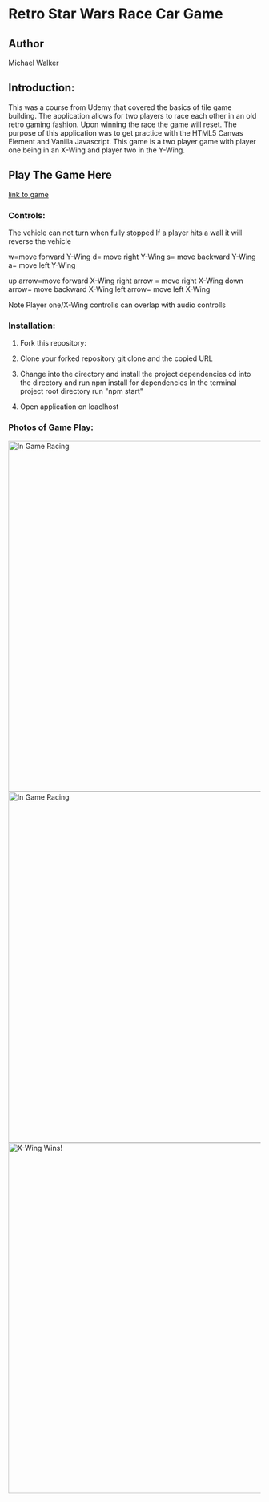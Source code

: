 # Retro Star Wars Race Car Game

## Author 
Michael Walker 

## Introduction: 

This was a course from Udemy that covered the basics of tile game building. The application allows for two players to race each other in an old retro gaming fashion. Upon winning the race the game will reset. The purpose of this application was to get practice with the HTML5 Canvas Element and Vanilla Javascript. This game is a two player game with player one being in an X-Wing and player two in the Y-Wing.   
 
## Play The Game Here 

[link to game](https://star-wars-racing.herokuapp.com/)

### Controls: 

The vehicle can not turn when fully stopped 
If a player hits a wall it will reverse the vehicle 

w=move forward Y-Wing
d= move right Y-Wing
s= move backward Y-Wing
a= move left Y-Wing

up arrow=move forward X-Wing
right arrow = move right X-Wing
down arrow= move backward X-Wing
left arrow= move left X-Wing 

Note Player one/X-Wing controlls can overlap with audio controlls

### Installation: 

1) Fork this repository:

2) Clone your forked repository
git clone and the copied URL

3) Change into the directory and install the project dependencies
cd into the directory and run npm install for dependencies
In the terminal project root directory run "npm start"

4) Open application on loaclhost 

### Photos of Game Play:

<img width="700" alt="In Game Racing" src="https://user-images.githubusercontent.com/54221369/118865028-c76b3400-b89d-11eb-9567-962451a27496.png">


<img width="700" alt="In Game Racing" src="https://user-images.githubusercontent.com/54221369/118865048-ce924200-b89d-11eb-93c2-b536a6d94194.png">


<img width="700" alt="X-Wing Wins!" src="https://user-images.githubusercontent.com/54221369/118865087-d81baa00-b89d-11eb-8f46-6d8a774a74a4.png">


